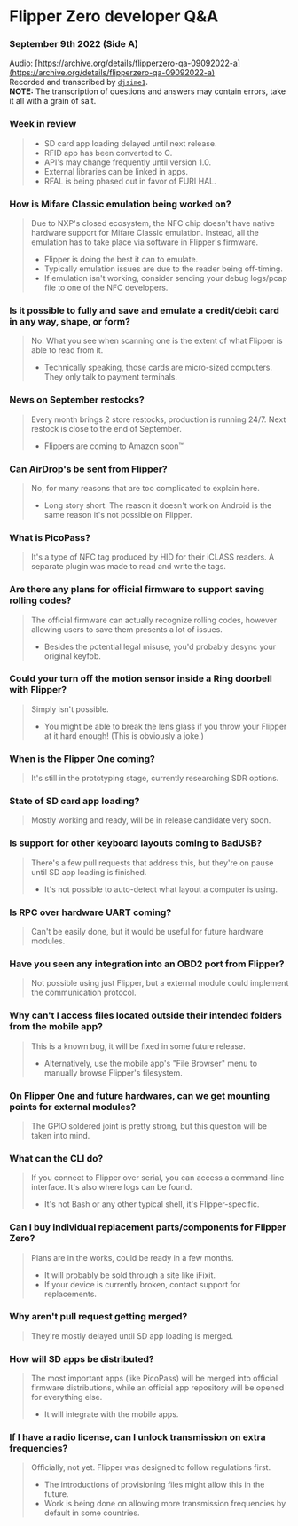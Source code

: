 # Flipper Zero developer Q&A
### September 9th 2022 (Side A)

Audio: [https://archive.org/details/flipperzero-qa-09092022-a](https://archive.org/details/flipperzero-qa-09092022-a)  
Recorded and transcribed by [`djsime1`](https://dj.je).  
**NOTE:** The transcription of questions and answers may contain errors, take it all with a grain of salt.

### Week in review
> - SD card app loading delayed until next release.
> - RFID app has been converted to C.
> - API's may change frequently until version 1.0.
> - External libraries can be linked in apps.
> - RFAL is being phased out in favor of FURI HAL.

### How is Mifare Classic emulation being worked on?
> Due to NXP's closed ecosystem, the NFC chip doesn't have native hardware support for Mifare Classic emulation. Instead, all the emulation has to take place via software in Flipper's firmware.
> - Flipper is doing the best it can to emulate.
> - Typically emulation issues are due to the reader being off-timing.
> - If emulation isn't working, consider sending your debug logs/pcap file to one of the NFC developers.

### Is it possible to fully and save and emulate a credit/debit card in any way, shape, or form?
> No. What you see when scanning one is the extent of what Flipper is able to read from it.
> - Technically speaking, those cards are micro-sized computers. They only talk to payment terminals.

### News on September restocks?
> Every month brings 2 store restocks, production is running 24/7. Next restock is close to the end of September.
> - Flippers are coming to Amazon soon™

### Can AirDrop's be sent from Flipper?
> No, for many reasons that are too complicated to explain here.
> - Long story short: The reason it doesn't work on Android is the same reason it's not possible on Flipper.

### What is PicoPass?
> It's a type of NFC tag produced by HID for their iCLASS readers. A separate plugin was made to read and write the tags.

### Are there any plans for official firmware to support saving rolling codes?
> The official firmware can actually recognize rolling codes, however allowing users to save them presents a lot of issues.
> - Besides the potential legal misuse, you'd probably desync your original keyfob.

### Could your turn off the motion sensor inside a Ring doorbell with Flipper?
> Simply isn't possible.
> - You might be able to break the lens glass if you throw your Flipper at it hard enough! (This is obviously a joke.)

### When is the Flipper One coming?
> It's still in the prototyping stage, currently researching SDR options.

### State of SD card app loading?
> Mostly working and ready, will be in release candidate very soon.

### Is support for other keyboard layouts coming to BadUSB?
> There's a few pull requests that address this, but they're on pause until SD app loading is finished.
> - It's not possible to auto-detect what layout a computer is using.

### Is RPC over hardware UART coming?
> Can't be easily done, but it would be useful for future hardware modules.

### Have you seen any integration into an OBD2 port from Flipper?
> Not possible using just Flipper, but a external module could implement the communication protocol.

### Why can't I access files located outside their intended folders from the mobile app?
> This is a known bug, it will be fixed in some future release.
> - Alternatively, use the mobile app's "File Browser" menu to manually browse Flipper's filesystem.

### On Flipper One and future hardwares, can we get mounting points for external modules?
> The GPIO soldered joint is pretty strong, but this question will be taken into mind.

### What can the CLI do?
> If you connect to Flipper over serial, you can access a command-line interface. It's also where logs can be found.
> - It's not Bash or any other typical shell, it's Flipper-specific.

### Can I buy individual replacement parts/components for Flipper Zero?
> Plans are in the works, could be ready in a few months.
> - It will probably be sold through a site like iFixit.
> - If your device is currently broken, contact support for replacements.

### Why aren't pull request getting merged?
> They're mostly delayed until SD app loading is merged.

### How will SD apps be distributed?
> The most important apps (like PicoPass) will be merged into official firmware distributions, while an official app repository will be opened for everything else.
> - It will integrate with the mobile apps.

### If I have a radio license, can I unlock transmission on extra frequencies?
> Officially, not yet. Flipper was designed to follow regulations first.
> - The introductions of provisioning files might allow this in the future.
> - Work is being done on allowing more transmission frequencies by default in some countries.
